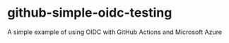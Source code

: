 # github-simple-oidc-testing
A simple example of using OIDC with GitHub Actions and Microsoft Azure
